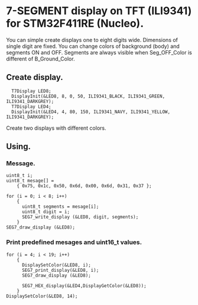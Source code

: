 # 7-SEGMENT display on TFT (ILI9341) for STM32F411RE (Nucleo).
You can simple create displays one to eight digits wide.
Dimensions of single digit are fixed.
You can change colors of background (body) and segments ON and OFF.
Segments are always visible when Seg_OFF_Color is different of B_Ground_Color.
## Create display.
```
  T7Display LED8;
  DisplayInit(&LED8, 8, 0, 50, ILI9341_BLACK, ILI9341_GREEN, ILI9341_DARKGREY);
  T7Display LED4;
  DisplayInit(&LED4, 4, 80, 150, ILI9341_NAVY, ILI9341_YELLOW, ILI9341_DARKGREY);
```

Create two displays with different colors.
## Using.
### Message.
```
uint8_t i;
uint8_t mesage[] =
	{ 0x75, 0x1c, 0x50, 0x6d, 0x00, 0x6d, 0x31, 0x37 };

for (i = 0; i < 8; i++)
	{
	  uint8_t segments = mesage[i];
	  uint8_t digit = i;
	  SEG7_write_display (&LED8, digit, segments);
	}
SEG7_draw_display (&LED8);
```
### Print predefined mesages and uint16_t values.
```
for (i = 4; i < 19; i++)
	{
	  DisplaySetColor(&LED8, i);
	  SEG7_print_display(&LED8, i);
	  SEG7_draw_display (&LED8);

	  SEG7_HEX_display(&LED4,DisplayGetColor(&LED8));
    }
DisplaySetColor(&LED8, 14);
```

